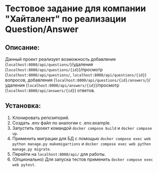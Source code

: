 # Тестовое задание для компании "Хайталент" по реализации Question/Answer

## Описание:
Данный проект реализует возможность добавления (`localhost:8000/api/questions/`)/удаления (`localhost:8000/api/questions/{id}`)/просмотр (`localhost:8000/api/questions/`, `localhost:8000/api/questions/{id}`) вопросов, добавления (`localhost:8000/api/questions/{id}/answers/`)/удаления (`localhost:8000/api/answers/{id}`)/просмотр (`localhost:8000/api/answers/{id}`) ответов.

## Установка:
1. Клонировать репозиторий.
2. Создать .env файл по аналогии с .env.example.
3. Запустить проект командой `docker compose build` и `docker compose up`.
4. Применить миграции для БД с помощью `docker compose exec web python manage.py makemigartions` и `docker compose exec web python manage.py migrate`.
5. Перейти на `localhost:8000/api/` для работы.
6. (Опционально) Для запуска тестов применить `docker compose exec web pytest`.
